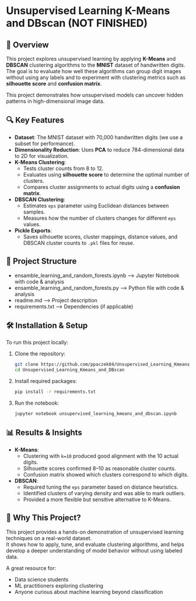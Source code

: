 # Unsupervised Learning K-Means and DBscan (NOT FINISHED)

## 📌 Overview
This project explores unsupervised learning by applying **K-Means** and **DBSCAN** clustering algorithms to the **MNIST** dataset of handwritten digits.  
The goal is to evaluate how well these algorithms can group digit images without using any labels and to experiment with clustering metrics such as **silhouette score** and **confusion matrix**.

This project demonstrates how unsupervised models can uncover hidden patterns in high-dimensional image data.

## 🔍 Key Features
- **Dataset**: The MNIST dataset with 70,000 handwritten digits (we use a subset for performance).
- **Dimensionality Reduction**: Uses **PCA** to reduce 784-dimensional data to 2D for visualization.
- **K-Means Clustering**:
  - Tests cluster counts from 8 to 12.
  - Evaluates using **silhouette score** to determine the optimal number of clusters.
  - Compares cluster assignments to actual digits using a **confusion matrix**.
- **DBSCAN Clustering**:
  - Estimates `eps` parameter using Euclidean distances between samples.
  - Measures how the number of clusters changes for different `eps` values.
- **Pickle Exports**:
  - Saves silhouette scores, cluster mappings, distance values, and DBSCAN cluster counts to `.pkl` files for reuse.

## 📂 Project Structure  
- ensamble_learning_and_random_forests.ipynb  -->  Jupyter Notebook with code & analysis 
- ensamble_learning_and_random_forests.py     -->  Python file with code & analysis   
- readme.md                            -->  Project description  
- requirements.txt                     -->  Dependencies (if applicable)

## 🛠️ Installation & Setup  
To run this project locally:

1. Clone the repository:
   ```bash
   git clone https://github.com/ppaczek04/Unsupervised_Learning_Kmeans_and_DBscan.git
   cd Unsupervised_Learning_Kmeans_and_DBscan
   ```

2. Install required packages:
   ```bash
   pip install -r requirements.txt
   ```

3. Run the notebook:
   ```bash
   jupyter notebook unsupervised_learning_kmeans_and_dbscan.ipynb
   ```

## 📊 Results & Insights
- **K-Means**:
  - Clustering with `k=10` produced good alignment with the 10 actual digits.
  - Silhouette scores confirmed 8–10 as reasonable cluster counts.
  - Confusion matrix showed which clusters correspond to which digits.
- **DBSCAN**:
  - Required tuning the `eps` parameter based on distance heuristics.
  - Identified clusters of varying density and was able to mark outliers.
  - Provided a more flexible but sensitive alternative to K-Means.

## 📒 Why This Project?
This project provides a hands-on demonstration of unsupervised learning techniques on a real-world dataset.  
It shows how to apply, tune, and evaluate clustering algorithms, and helps develop a deeper understanding of model behavior without using labeled data.  

A great resource for:
- Data science students
- ML practitioners exploring clustering
- Anyone curious about machine learning beyond classification